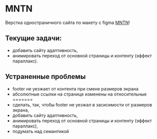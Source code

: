 # MNTN
Верстка одностраничного сайта по макету с figma [MNTN](https://www.figma.com/file/RObpoLwOvIcY3WSC3A691n/MNTN---Landing-Page-(Community) "ссылка на макет")!

## Текущие задачи:
- добавить сайту адаптивность,
- анимировать переход от основной страницы и контенту (эффект параллакс).

## Устраненные проблемы
- footer не уезжает от контента при смене размеров экрана
- абсолютные ссылки на странице изменены на относительные
=======
- сделать, так, чтобы footer не уезжал в заcисимости от размеров экрана,
- добавить сайту адаптивность,
- анимировать переход от основной страницы и контенту (эффект параллакс),
- подумать над семантикой
